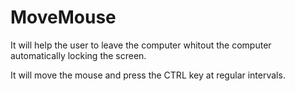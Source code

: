 # MoveMouse

It will help the user to leave the computer whitout the computer automatically locking the screen.


It will move the mouse and press the CTRL key at regular intervals.
